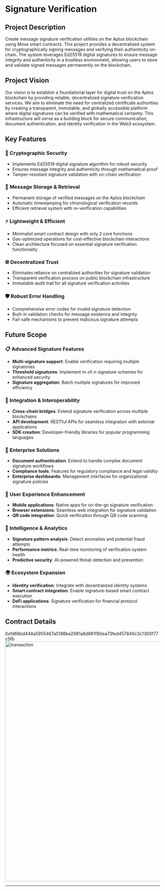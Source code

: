 # Signature Verification

## Project Description

Create message signature verification utilities on the Aptos blockchain using Move smart contracts. This project provides a decentralized system for cryptographically signing messages and verifying their authenticity on-chain. The system leverages Ed25519 digital signatures to ensure message integrity and authenticity in a trustless environment, allowing users to store and validate signed messages permanently on the blockchain.

## Project Vision

Our vision is to establish a foundational layer for digital trust on the Aptos blockchain by providing reliable, decentralized signature verification services. We aim to eliminate the need for centralized certificate authorities by creating a transparent, immutable, and globally accessible platform where digital signatures can be verified with mathematical certainty. This infrastructure will serve as a building block for secure communication, document authentication, and identity verification in the Web3 ecosystem.

## Key Features

### 🔐 **Cryptographic Security**
- Implements Ed25519 digital signature algorithm for robust security
- Ensures message integrity and authenticity through mathematical proof
- Tamper-resistant signature validation with on-chain verification

### 📝 **Message Storage & Retrieval**
- Permanent storage of verified messages on the Aptos blockchain
- Automatic timestamping for chronological verification records
- Efficient retrieval system with re-verification capabilities

### ⚡ **Lightweight & Efficient**
- Minimalist smart contract design with only 2 core functions
- Gas-optimized operations for cost-effective blockchain interactions
- Clean architecture focused on essential signature verification functionality

### 🌐 **Decentralized Trust**
- Eliminates reliance on centralized authorities for signature validation
- Transparent verification process on public blockchain infrastructure
- Immutable audit trail for all signature verification activities

### 🛡️ **Robust Error Handling**
- Comprehensive error codes for invalid signature detection
- Built-in validation checks for message existence and integrity
- Fail-safe mechanisms to prevent malicious signature attempts

## Future Scope

### 📋 **Advanced Signature Features**
- **Multi-signature support**: Enable verification requiring multiple signatories
- **Threshold signatures**: Implement m-of-n signature schemes for enhanced security
- **Signature aggregation**: Batch multiple signatures for improved efficiency

### 🔄 **Integration & Interoperability**
- **Cross-chain bridges**: Extend signature verification across multiple blockchains
- **API development**: RESTful APIs for seamless integration with external applications
- **SDK creation**: Developer-friendly libraries for popular programming languages

### 🏢 **Enterprise Solutions**
- **Document authentication**: Extend to handle complex document signature workflows
- **Compliance tools**: Features for regulatory compliance and legal validity
- **Enterprise dashboards**: Management interfaces for organizational signature policies

### 📱 **User Experience Enhancement**
- **Mobile applications**: Native apps for on-the-go signature verification
- **Browser extensions**: Seamless web integration for signature validation
- **QR code integration**: Quick verification through QR code scanning

### 🤖 **Intelligence & Analytics**
- **Signature pattern analysis**: Detect anomalies and potential fraud attempts
- **Performance metrics**: Real-time monitoring of verification system health
- **Predictive security**: AI-powered threat detection and prevention

### 🌍 **Ecosystem Expansion**
- **Identity verification**: Integrate with decentralized identity systems
- **Smart contract integration**: Enable signature-based smart contract execution
- **DeFi applications**: Signature verification for financial protocol interactions

## Contract Details
0xfd66bd448a5955467a5198ba2981a8d861f80ea73fed457840c3c1300f77c5fb
<img width="1440" height="781" alt="transaction" src="https://github.com/user-attachments/assets/26452dd6-058a-4bb5-b5ef-d4f1489b147c" />


---


